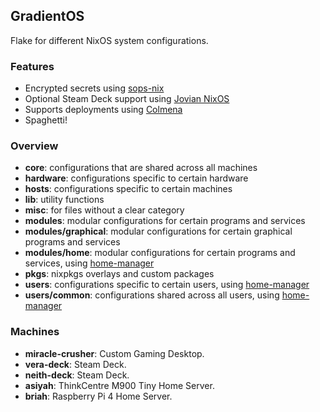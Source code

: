 ## GradientOS
Flake for different NixOS system configurations.

### Features
- Encrypted secrets using [sops-nix](https://github.com/Mic92/sops-nix)
- Optional Steam Deck support using [Jovian NixOS](https://github.com/Jovian-Experiments/Jovian-NixOS)
- Supports deployments using [Colmena](https://github.com/zhaofengli/colmena)
- Spaghetti!

### Overview
- **core**: configurations that are shared across all machines
- **hardware**: configurations specific to certain hardware
- **hosts**: configurations specific to certain machines
- **lib**: utility functions
- **misc**: for files without a clear category
- **modules**: modular configurations for certain programs and services
- **modules/graphical**: modular configurations for certain graphical programs and services
- **modules/home**: modular configurations for certain programs and services, using [home-manager](https://github.com/nix-community/home-manager)
- **pkgs**: nixpkgs overlays and custom packages
- **users**: configurations specific to certain users, using [home-manager](https://github.com/nix-community/home-manager)
- **users/common**: configurations shared across all users, using [home-manager](https://github.com/nix-community/home-manager)

### Machines

- **miracle-crusher**: Custom Gaming Desktop.
- **vera-deck**: Steam Deck.
- **neith-deck**: Steam Deck.
- **asiyah**: ThinkCentre M900 Tiny Home Server.
- **briah**: Raspberry Pi 4 Home Server.
<!-- - **atziluth**: Server. *WIP* -->
